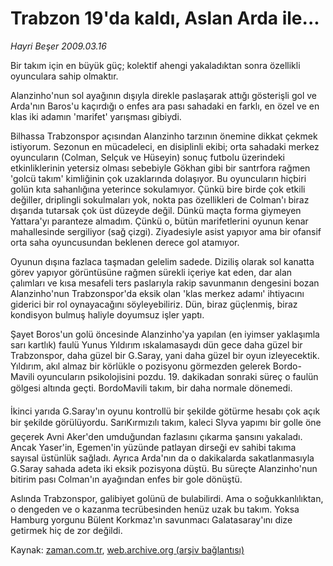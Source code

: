 # Trabzon 19'da kaldı, Aslan Arda ile...

*Hayri Beşer 2009.03.16*

<tr><td class="metin" colspan="2" style="padding-top: 20px; padding-left: 5px; padding-right: 10px;">Bir takım için en büyük güç; kolektif ahengi yakaladıktan sonra özellikli oyunculara sahip olmaktır.</td></tr><tr><td class="metin" colspan="2" style="padding-top: 20px; padding-left: 5px; padding-right: 10px;"><p>Alanzinho'nun sol ayağının dışıyla direkle paslaşarak attığı gösterişli gol ve Arda'nın Baros'u kaçırdığı o enfes ara pası sahadaki en farklı, en özel ve en klas iki adamın 'marifet' yarışması gibiydi.
<p> Bilhassa Trabzonspor açısından Alanzinho tarzının önemine dikkat çekmek istiyorum. Sezonun en mücadeleci, en disiplinli ekibi; orta sahadaki merkez oyuncuların (Colman, Selçuk ve Hüseyin) sonuç futbolu üzerindeki etkinliklerinin yetersiz olması sebebiyle Gökhan gibi bir santrfora rağmen 'golcü takım' kimliğinin çok uzaklarında dolaşıyor. Bu oyuncuların hiçbiri golün kıta sahanlığına yeterince sokulamıyor. Çünkü bire birde çok etkili değiller, driplingli sokulmaları yok, nokta pas özellikleri de Colman'ı biraz dışarıda tutarsak çok üst düzeyde değil. Dünkü maçta forma giymeyen Yattara'yı paranteze almadım. Çünkü o, bütün marifetlerini oyunun kenar mahallesinde sergiliyor (sağ çizgi). Ziyadesiyle asist yapıyor ama bir ofansif orta saha oyuncusundan beklenen derece gol atamıyor.
<p> Oyunun dışına fazlaca taşmadan gelelim sadede. Diziliş olarak sol kanatta görev yapıyor görüntüsüne rağmen sürekli içeriye kat eden, dar alan çalımları ve kısa mesafeli ters paslarıyla rakip savunmanın dengesini bozan Alanzinho'nun Trabzonspor'da eksik olan 'klas merkez adamı' ihtiyacını giderici bir rol oynayacağını söyleyebiliriz. Dün, biraz güçlenmiş, biraz kondisyon bulmuş haliyle doyumsuz işler yaptı.
<p> Şayet Boros'un golü öncesinde Alanzinho'ya yapılan (en iyimser yaklaşımla sarı kartlık) faulü Yunus Yıldırım ıskalamasaydı dün gece daha güzel bir Trabzonspor, daha güzel bir G.Saray, yani daha güzel bir oyun izleyecektik. Yıldırım, akıl almaz bir körlükle o pozisyonu görmezden gelerek Bordo-Mavili oyuncuların psikolojisini pozdu. 19. dakikadan sonraki süreç o faulün gölgesi altında geçti. BordoMavili takım, bir daha normale dönemedi.
<p> İkinci yarıda G.Saray'ın oyunu kontrollü bir şekilde götürme hesabı çok açık bir şekilde görülüyordu. SarıKırmızılı takım, kaleci Slyva yapımı bir golle öne geçerek Avni Aker'den umduğundan fazlasını çıkarma şansını yakaladı. Ancak Yaser'in, Egemen'in yüzünde patlayan dirseği ev sahibi takıma sayısal üstünlük sağladı. Ayrıca Arda'nın da o dakikalarda sakatlanmasıyla G.Saray sahada adeta iki eksik pozisyona düştü. Bu süreçte Alanzinho'nun bitirim pası Colman'ın ayağından enfes bir gole dönüştü.
<p> Aslında Trabzonspor, galibiyet golünü de bulabilirdi. Ama o soğukkanlılıktan, o dengeden ve o kazanma tecrübesinden henüz uzak bu takım. Yoksa Hamburg yorgunu Bülent Korkmaz'ın savunmacı Galatasaray'ını dize getirmek hiç de zor değildi.<br/></p></p></p></p></p></p></td></tr>

Kaynak: [zaman.com.tr](http://zaman.com.tr/yazar.do?yazino=825928), [web.archive.org (arşiv bağlantısı)](http://web.archive.org/web/20090317235201/http://www.zaman.com.tr:80/yazar.do?yazino=825928)
